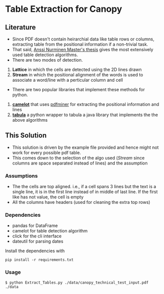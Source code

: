 # Table Extraction for Canopy

## Literature
* Since PDF doesn't contain heirarchial data like table rows or columns, extracting table from the positional information if a non-trivial task.
* That said, [Anssi Nurminen Master's thesis](https://pdfs.semanticscholar.org/a9b1/67a86fb189bfcd366c3839f33f0404db9c10.pdf) gives the most extensively used table detection algorithms.
* There are two modes of detection.
1. **Lattice** in which the cells are detected using the 2D lines drawn
2. **Stream** in which the positional alignment of the words is used to associate a word/line with a perticular column and cell

* There are two popular libraries that implement these methods for python.
1. [**camelot**](https://camelot-py.readthedocs.io/) that uses [pdfminer](https://pdfminersix.readthedocs.io/en/latest/) for extracting the positional information and lines
2. [**tabula**](https://tabula-py.readthedocs.io/en/latest/) a python wrapper to tabula a java library that implements the the above algorithms

## This Solution

* This solution is driven by the example file provided and hence might not work for every possible pdf table.
* This comes down to the selection of the algo used (*Stream* since columns are space separated instead of lines) and the assumption 

### Assumptions
* The the cells are top aligned. i.e., if a cell spans 3 lines but the text is a single line, it is in the first line instead of in middle of last line. If the first like has not value, the cell is empty
* All the columns have headers (used for cleaning the extra top rows)

### Dependencies
* pandas for DataFrame
* camelot for table detection algorithm
* click for the cli interface
* dateutil for parsing dates

Install the dependencies with
```
pip install -r requirements.txt
```

### Usage
```
$ python Extract_Tables.py ./data/canopy_technical_test_input.pdf ./data
```


